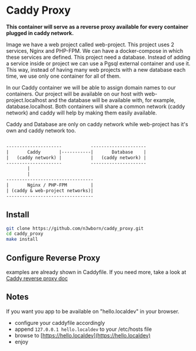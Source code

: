 # Caddy Proxy

**This container will serve as a reverse proxy available for every container
plugged in caddy network.**

Image we have a web project called web-project.
This project uses 2 services, Nginx and PHP-FPM.
We can have a docker-compose in which these services are defined.
This project need a database. Instead of adding a service inside or project
we can use a Pgsql external container and use it.
This way, instead of having many web projects with a new database each time,
we use only one container for all of them.

In our Caddy container we will be able to assign domain names
to our containers.
Our project will be available on our host with web-project.localhost
and the database will be available with, for example, database.localhost.
Both containers will share a common network (caddy network) and caddy will
help by making them easily available.

Caddy and Database are only on caddy network while web-project has it's own
and caddy network too.

```txt

---------------------           ---------------------
|       Caddy       |-----------|       Database    |
|   (caddy network) |           |   (caddy network) |
---------------------           ---------------------
        |
        |
---------------------------------
|       Nginx / PHP-FPM         |
| (caddy & web-project networks)|
---------------------------------
```

## Install

```bash
git clone https://github.com/n3wborn/caddy_proxy.git
cd caddy_proxy
make install
```

## Configure Reverse Proxy

examples are already shown in Caddyfile.
If you need more, take a look at [Caddy reverse proxy doc](https://caddyserver.com/docs/caddyfile/directives/reverse_proxy)

## Notes

If you want you app to be available on "hello.localdev" in your browser.

- configure your caddyfile accordingly
- append `127.0.0.1 hello.localdev` to your /etc/hosts file
- browse to [https://hello.localdev](https://hello.localdev)
- enjoy
